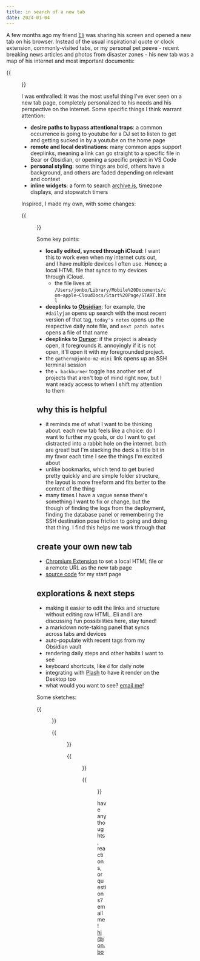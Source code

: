 ```yaml
---
title: in search of a new tab
date: 2024-01-04
---
```


A few months ago my friend [Eli](https://twitter.com/elzr) was sharing his screen and opened a new tab on his browser. Instead of the usual inspirational quote or clock extension, commonly-visited tabs, or my personal pet peeve - recent breaking news articles and photos from disaster zones - his new tab was a map of his internet and most important documents:

{{<figure src="/new-tab/Pasted image 20240104125515.png">}}

I was enthralled: it was the most useful thing I've ever seen on a new tab page, completely personalized to his needs and his perspective on the internet. Some specific things I think warrant attention:

- **desire paths to bypass attentional traps**: a common occurrence is going to youtube for a DJ set to listen to get and getting sucked in by a youtube on the home page
- **remote and local destinations**: many common apps support deeplinks, meaning a link can go straight to a specific file in Bear or Obsidian, or opening a specific project in VS Code
- **personal styling**: some things are bold, others have a background, and others are faded depending on relevant and context
- **inline widgets**: a form to search [archive.is](https://archive.is), timezone displays, and stopwatch timers

Inspired, I made my own, with some changes:

{{<figure src="/new-tab/Pasted image 20240104130118.png">}}

Some key points:

- **locally edited, synced through iCloud**: I want this to work even when my internet cuts out, and I have multiple devices I often use. Hence; a local HTML file that syncs to my devices through iCloud. 
	- the file lives at `/Users/jonbo/Library/Mobile%20Documents/com~apple~CloudDocs/Start%20Page/START.html`
- **deeplinks to [Obsidian](https://obsidian.md/)**: for example, the `#dailyjam` opens up search with the most recent version of that tag, `today's notes` opens up the respective daily note file, and `next patch notes` opens a file of that name
- **deeplinks to [Cursor](https://cursor.sh/)**: if the project is already open, it foregrounds it. annoyingly if it is not open, it'll open it with my foregrounded project. 
- the `gathern@jonbo-m2-mini` link opens up an SSH terminal session
- the `▸ backburner` toggle has another set of projects that aren't top of mind right now, but I want ready access to when I shift my attention to them

## why this is helpful

- it reminds me of what I want to be thinking about. each new tab feels like a choice: do I want to further my goals, or do I want to get distracted into a rabbit hole on the internet. both are great! but I'm stacking the deck a little bit in my favor each time I see the things I'm excited about
- unlike bookmarks, which tend to get buried pretty quickly and are simple folder structure, the layout is more freeform and fits better to the content of the thing 
- many times I have a vague sense there's something I want to fix or change, but the though of finding the logs from the deployment, finding the database panel or remembering the SSH destination pose friction to going and doing that thing. I find this helps me work through that

## create your own new tab

- [Chromium Extension](https://chrome.google.com/webstore/detail/custom-new-tab-url/mmjbdbjnoablegbkcklggeknkfcjkjia) to set a local HTML file or a remote URL as the new tab page
- [source code](https://gist.github.com/jborichevskiy/57dff0c780443f9cf1f8219af9b1d07b) for my start page

## explorations & next steps

- making it easier to edit the links and structure without editing raw HTML. Eli and I are discussing fun possibilities here, stay tuned!
- a markdown note-taking panel that syncs across tabs and devices
- auto-populate with recent tags from my Obsidian vault
- rendering  daily steps and other habits I want to see
- keyboard shortcuts, like `d` for daily note
- integrating with [Plash](https://apps.apple.com/us/app/plash/id1494023538?mt=12) to have it render on the Desktop too
- what would you want to see? [email me](mailto://hi@jon.bo)!

Some sketches:

{{<figure src="/new-tab/Pasted image 20240104163829.png">}}

{{<figure src="/new-tab/Pasted image 20240104163805.png">}}

{{<figure src="/new-tab/Pasted image 20240104163813.png">}}

{{<figure src="/new-tab/Pasted image 20240104163822.png">}}

have any thoughts, reactions, or questions? email me! [hi@jon.bo](mailto://hi@jon.bo)